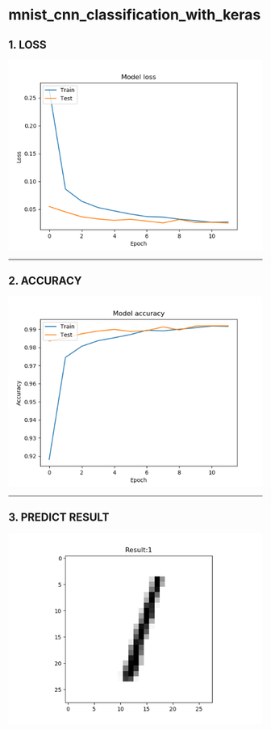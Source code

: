 # mnist_cnn_classification_with_keras
## 1. LOSS

![image](https://github.com/LiaoSteve/mnist_cnn_classification_with_keras/blob/master/model_loss.png)

-------------
## 2. ACCURACY

![image](https://github.com/LiaoSteve/mnist_cnn_classification_with_keras/blob/master/model_acc.png)

--------------
## 3. PREDICT RESULT

![image](https://github.com/LiaoSteve/mnist_cnn_classification_with_keras/blob/master/1.png)

